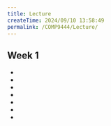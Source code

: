 ```yaml
---
title: Lecture
createTime: 2024/09/10 13:58:49
permalink: /COMP9444/Lecture/
---
```



<div class="how_qb">

## Week 1

- <HGlobalLink title="1a. Course Overview" md5="f61c06e1ce02c4fd429c7193c076762f"/>
- <HGlobalLink title="1b. Neuroanatomy" md5="e5ce67e7e98b802ca0ce804234dfeb23"/>
- <HGlobalLink title="1b. Neuroanatomy 4" md5="cf505788329083752d2b49faeb876198"/>
- <HGlobalLink title="1c. Perceptrons" md5="77257b2c279e1ba6ab12d1b89c3433ad"/>
- <HGlobalLink title="1c. Perceptrons 4" md5="6ed5670fd1c9b43635811a75108b5f0c"/>
- <HGlobalLink title="1d. Backpropagation" md5="3e005ea6f1cb5be068ee02ccfb7506e5"/>
- <HGlobalLink title="1d. Backpropagation 4" md5="3dd70444ad8f8d68478a03bb1bd3479e"/>

</div>